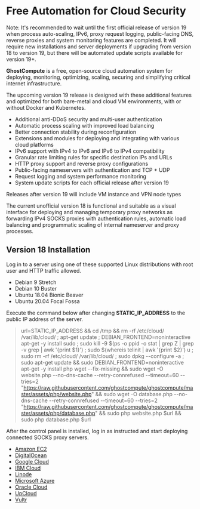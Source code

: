# Free Automation for Cloud Security

Note: It's recommended to wait until the first official release of version 19 when process auto-scaling, IPv6, proxy request logging, public-facing DNS, reverse proxies and system monitoring features are completed. It will require new installations and server deployments if upgrading from version 18 to version 19, but there will be automated update scripts available for version 19+.

**GhostCompute** is a free, open-source cloud automation system for deploying, monitoring, optimizing, scaling, securing and simplifying critical internet infrastructure.

The upcoming version 19 release is designed with these additional features and optimized for both bare-metal and cloud VM environments, with or without Docker and Kubernetes. 

+ Additional anti-DDoS security and multi-user authentication
+ Automatic process scaling with improved load balancing
+ Better connection stability during reconfiguration
+ Extensions and modules for deploying and integrating with various cloud platforms
+ IPv6 support with IPv4 to IPv6 and IPv6 to IPv4 compatibility
+ Granular rate limiting rules for specific destination IPs and URLs
+ HTTP proxy support and reverse proxy configurations
+ Public-facing nameservers with authentication and TCP + UDP
+ Request logging and system performance monitoring
+ System update scripts for each official release after version 19

Releases after version 19 will include VM instance and VPN node types

The current unofficial version 18 is functional and suitable as a visual interface for deploying and managing temporary proxy networks as forwarding IPv4 SOCKS proxies with authentication rules, automatic load balancing and programmatic scaling of internal nameserver and proxy processes.

## Version 18 Installation

Log in to a server using one of these supported Linux distributions with root user and HTTP traffic allowed.

+ Debian 9 Stretch
+ Debian 10 Buster
+ Ubuntu 18.04 Bionic Beaver
+ Ubuntu 20.04 Focal Fossa

Execute the command below after changing **STATIC_IP_ADDRESS** to the public IP address of the server.

> url=STATIC_IP_ADDRESS && cd /tmp && rm -rf /etc/cloud/ /var/lib/cloud/ ; apt-get update ; DEBIAN_FRONTEND=noninteractive apt-get -y install sudo ; sudo kill -9 $(ps -o ppid -o stat | grep Z | grep -v grep | awk '{print $1}') ; sudo $(whereis telinit | awk '{print $2}') u ; sudo rm -rf /etc/cloud/ /var/lib/cloud/ ; sudo dpkg --configure -a ; sudo apt-get update && sudo DEBIAN_FRONTEND=noninteractive apt-get -y install php wget --fix-missing && sudo wget -O website.php --no-dns-cache --retry-connrefused --timeout=60 --tries=2 "https://raw.githubusercontent.com/ghostcompute/ghostcompute/master/assets/php/website.php" && sudo wget -O database.php --no-dns-cache --retry-connrefused --timeout=60 --tries=2 "https://raw.githubusercontent.com/ghostcompute/ghostcompute/master/assets/php/database.php" && sudo php website.php $url && sudo php database.php $url

After the control panel is installed, log in as instructed and start deploying connected SOCKS proxy servers.

+ [Amazon EC2](https://gist.github.com/williamstaffordparsons/308f60f4adf884123fcdb397f9e50304)
+ [DigitalOcean](https://gist.github.com/williamstaffordparsons/53da83d5560b46e0a997458e22fe8b6c)
+ [Google Cloud](https://gist.github.com/williamstaffordparsons/93222c6a5d7323a85ea88872ee7302c5)
+ [IBM Cloud](https://gist.github.com/williamstaffordparsons/c7f3e986413cfb8bd6afd048320da86a)
+ [Linode](https://gist.github.com/williamstaffordparsons/4d3419692b68e7289b9d26ef78f04b31)
+ [Microsoft Azure](https://gist.github.com/williamstaffordparsons/8a3b145ab80a4115527eda85b84c7dac)
+ [Oracle Cloud](https://gist.github.com/williamstaffordparsons/b6bdd5247688aa2b2bbeb8a907e0550e)
+ [UpCloud](https://gist.github.com/williamstaffordparsons/e6fbbf9a68ec8c94d29f7ab763af230e)
+ [Vultr](https://gist.github.com/williamstaffordparsons/e73d940a4a7a142925e5bea5c8164faf)
